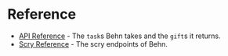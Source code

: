 # Reference

- [API Reference](./tasks.md) - The `task`s Behn takes and the `gift`s it returns.
- [Scry Reference](./scry.md) - The scry endpoints of Behn.

